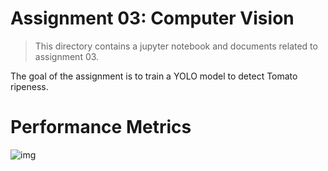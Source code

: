 # Assignment 03: Computer Vision

> This directory contains a jupyter notebook and documents related to assignment 03.

The goal of the assignment is to train a YOLO model to detect Tomato ripeness.

# Performance Metrics

![img](/ss/assignment_3_solution.svg)
